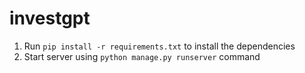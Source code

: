 # investgpt

1. Run `pip install -r requirements.txt` to install the dependencies
2. Start server using `python manage.py runserver` command
